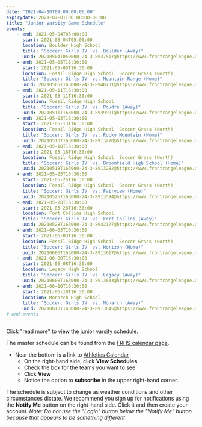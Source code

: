 ```yaml
---
date: "2021-04-10T09:00:00-06:00"
expirydate: 2021-07-01T00:00:00-06:00
title: "Junior Varsity Game Schedule"
events:
    - end: 2021-05-04T05:00:00
      start: 2021-05-04T05:00:00
      location: Boulder High School
      title: "Soccer: Girls JV  vs. Boulder (Away)"
      uuid: 20210504T050000-24-3-8937517@https://www.frontrangeleague.org
    - end: 2021-05-05T16:30:00
      start: 2021-05-05T16:30:00
      location: Fossil Ridge High School  Soccer Grass (North)
      title: "Soccer: Girls JV  vs. Mountain Range (Home)"
      uuid: 20210505T163000-24-3-8940731@https://www.frontrangeleague.org
    - end: 2021-05-11T16:30:00
      start: 2021-05-11T16:30:00
      location: Fossil Ridge High School
      title: "Soccer: Girls JV  vs. Poudre (Away)"
      uuid: 20210511T163000-24-3-8939991@https://www.frontrangeleague.org
    - end: 2021-05-13T16:30:00
      start: 2021-05-13T16:30:00
      location: Fossil Ridge High School  Soccer Grass (North)
      title: "Soccer: Girls JV  vs. Rocky Mountain (Home)"
      uuid: 20210513T163000-24-3-8913270@https://www.frontrangeleague.org
    - end: 2021-05-18T16:30:00
      start: 2021-05-18T16:30:00
      location: Fossil Ridge High School  Soccer Grass (North)
      title: "Soccer: Girls JV  vs. Broomfield High School (Home)"
      uuid: 20210518T163000-24-3-8913282@https://www.frontrangeleague.org
    - end: 2021-05-25T16:30:00
      start: 2021-05-25T16:30:00
      location: Fossil Ridge High School  Soccer Grass (North)
      title: "Soccer: Girls JV  vs. Fairview (Home)"
      uuid: 20210525T163000-24-3-8913594@https://www.frontrangeleague.org
    - end: 2021-05-28T16:30:00
      start: 2021-05-28T16:30:00
      location: Fort Collins High School
      title: "Soccer: Girls JV  vs. Fort Collins (Away)"
      uuid: 20210528T163000-24-3-8942177@https://www.frontrangeleague.org
    - end: 2021-06-03T16:30:00
      start: 2021-06-03T16:30:00
      location: Fossil Ridge High School  Soccer Grass (North)
      title: "Soccer: Girls JV  vs. Horizon (Home)"
      uuid: 20210603T163000-24-3-8913617@https://www.frontrangeleague.org
    - end: 2021-06-08T16:30:00
      start: 2021-06-08T16:30:00
      location: Legacy High School
      title: "Soccer: Girls JV  vs. Legacy (Away)"
      uuid: 20210608T163000-24-3-8913633@https://www.frontrangeleague.org
    - end: 2021-06-10T16:30:00
      start: 2021-06-10T16:30:00
      location: Monarch High School
      title: "Soccer: Girls JV  vs. Monarch (Away)"
      uuid: 20210610T163000-24-3-8913645@https://www.frontrangeleague.org
# end events
---
```


Click "read more" to view the junior varsity schedule.

<!--more-->

The master schedule can be found from the [FRHS calendar page][frh-schedules].

* Near the bottom is a link to [Athletics Calendar][athletic schedules]
    * On the right-hand side, click **View Schedules**
    * Check the box for the teams you want to see
    * Click **View**
    * Notice the option to **subscribe** in the upper right-hand corner.

The schedule is subject to change as weather conditions and other circumstances
dictate. We recommend you sign up for notifications using the **Notify Me**
button on the right-hand side. Click it and then create your account. *Note: Do
not use the "Login" button below the "Notify Me" button because that appears to
be something different*

[frh-schedules]: https://frh.psdschools.org/calendars-and-schedules
[athletic schedules]: http://www.frontrangeleague.org/g5-bin/client.cgi?G5genie=812&school_id=5
